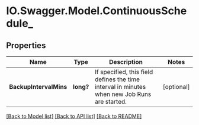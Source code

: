 # IO.Swagger.Model.ContinuousSchedule_
## Properties

Name | Type | Description | Notes
------------ | ------------- | ------------- | -------------
**BackupIntervalMins** | **long?** | If specified, this field defines the time interval in minutes when new Job Runs are started. | [optional] 

[[Back to Model list]](../README.md#documentation-for-models) [[Back to API list]](../README.md#documentation-for-api-endpoints) [[Back to README]](../README.md)

